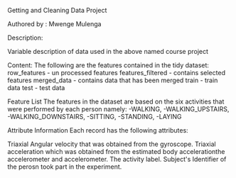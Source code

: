 Getting and Cleaning Data Project

Authored by : Mwenge Mulenga


Description:

Variable description of data used in the above named course project

Content:
The following are the features contained in the tidy dataset:
    row_features - un processed features
    features_filtered - contains selected features
    merged_data -  contains data that has been merged
    train  - train data
    test - test data
    
Feature List
The features in the dataset are based on the six activities that were performed by each person namely:
-WALKING, 
-WALKING_UPSTAIRS,
-WALKING_DOWNSTAIRS, 
-SITTING, 
-STANDING,
-LAYING


Attribute Information
Each record has the following attributes:    

Triaxial Angular velocity that was obtained from the gyroscope.
Triaxial acceleration which was obtained from  the estimated body accelerationthe accelerometer and accelerometer.
The activity label.
Subject's Identifier of the perosn took part in the experiment.
